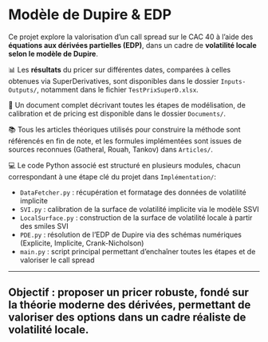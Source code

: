 # Modèle de Dupire & EDP

Ce projet explore la valorisation d’un call spread sur le CAC 40 à l’aide des **équations aux dérivées partielles (EDP)**, dans un cadre de **volatilité locale selon le modèle de Dupire**.

📊 Les **résultats** du pricer sur différentes dates, comparées à celles obtenues via SuperDerivatives, sont disponibles dans le dossier `Inputs-Outputs/`, notamment dans le fichier `TestPrixSuperD.xlsx`.

📄 Un document complet décrivant toutes les étapes de modélisation, de calibration et de pricing est disponible dans le dossier `Documents/`.

📚 Tous les articles théoriques utilisés pour construire la méthode sont référencés en fin de note, et les formules implémentées sont issues de sources reconnues (Gatheral, Rouah, Tankov) dans `Articles/`.

💻 Le code Python associé est structuré en plusieurs modules, chacun correspondant à une étape clé du projet dans `Implémentation/`:
- `DataFetcher.py` : récupération et formatage des données de volatilité implicite
- `SVI.py` : calibration de la surface de volatilité implicite via le modèle SSVI
- `LocalSurface.py` : construction de la surface de volatilité locale à partir des smiles SVI
- `PDE.py` : résolution de l’EDP de Dupire via des schémas numériques (Explicite, Implicite, Crank-Nicholson)
- `main.py` : script principal permettant d’enchaîner toutes les étapes et de valoriser le call spread

---
**Objectif** : proposer un pricer robuste, fondé sur la théorie moderne des dérivées, permettant de valoriser des options dans un cadre réaliste de volatilité locale.
---

